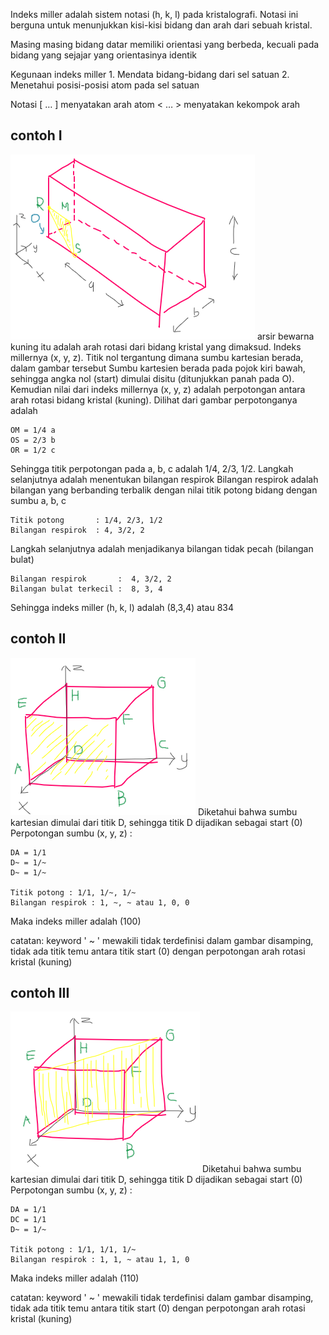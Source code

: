 Indeks miller adalah sistem notasi (h, k, l) pada kristalografi. Notasi ini berguna untuk menunjukkan kisi-kisi bidang dan arah dari sebuah kristal.

Masing masing bidang datar memiliki orientasi yang berbeda, kecuali pada bidang yang sejajar yang orientasinya identik

Kegunaan indeks miller
	1. Mendata bidang-bidang dari sel satuan
	2. Menetahui posisi-posisi atom pada sel satuan 

Notasi 
[ … ] menyatakan arah atom
< … > menyatakan kekompok arah

## contoh I

![16ab0e5d6d875f7f6751c2df2bbf9653.png](../../../../_resources/16ab0e5d6d875f7f6751c2df2bbf9653.png)
arsir bewarna kuning itu adalah arah rotasi dari bidang kristal yang dimaksud. Indeks millernya (x, y, z). Titik nol tergantung dimana sumbu kartesian berada, dalam gambar tersebut
Sumbu kartesien berada pada pojok kiri bawah, sehingga angka nol (start) dimulai disitu (ditunjukkan panah pada  O). Kemudian nilai dari indeks millernya (x, y, z) adalah perpotongan antara arah rotasi bidang kristal (kuning). Dilihat dari gambar perpotonganya adalah 

	OM = 1/4 a
	OS = 2/3 b
	OR = 1/2 c

Sehingga titik perpotongan pada a, b, c adalah 1/4, 2/3, 1/2. Langkah selanjutnya adalah menentukan bilangan respirok
Bilangan respirok adalah bilangan yang berbanding terbalik dengan nilai titik potong bidang dengan sumbu a, b, c

	Titik potong       : 1/4, 2/3, 1/2
	Bilangan respirok  : 4, 3/2, 2

Langkah selanjutnya adalah menjadikanya bilangan tidak pecah (bilangan bulat)

	Bilangan respirok       :  4, 3/2, 2
	Bilangan bulat terkecil :  8, 3, 4
	
Sehingga indeks miller (h, k, l) adalah (8,3,4) atau 834

## contoh II
![bc4f9a3898eccea0c727b614edef5772.png](../../../../_resources/bc4f9a3898eccea0c727b614edef5772.png)
Diketahui bahwa sumbu kartesian dimulai dari titik D, sehingga titik D dijadikan sebagai start (0)
Perpotongan sumbu (x, y, z) :

	DA = 1/1
	D~ = 1/~
	D~ = 1/~

	Titik potong : 1/1, 1/~, 1/~
	Bilangan respirok : 1, ~, ~ atau 1, 0, 0
	
Maka indeks miller adalah (100)
	
catatan: keyword ' ~ ' mewakili tidak terdefinisi dalam gambar disamping, tidak ada titik temu antara titik start (0) dengan perpotongan arah rotasi kristal (kuning)

## contoh III
![852236cb22ffe2eda8605b4086291f01.png](../../../../_resources/852236cb22ffe2eda8605b4086291f01.png)
Diketahui bahwa sumbu kartesian dimulai dari titik D, sehingga titik D dijadikan sebagai start (0)
Perpotongan sumbu (x, y, z) :

	DA = 1/1
	DC = 1/1
	D~ = 1/~

	Titik potong : 1/1, 1/1, 1/~
	Bilangan respirok : 1, 1, ~ atau 1, 1, 0
	
Maka indeks miller adalah (110)
	
catatan: keyword ' ~ ' mewakili tidak terdefinisi dalam gambar disamping, tidak ada titik temu antara titik start (0) dengan perpotongan arah rotasi kristal (kuning)